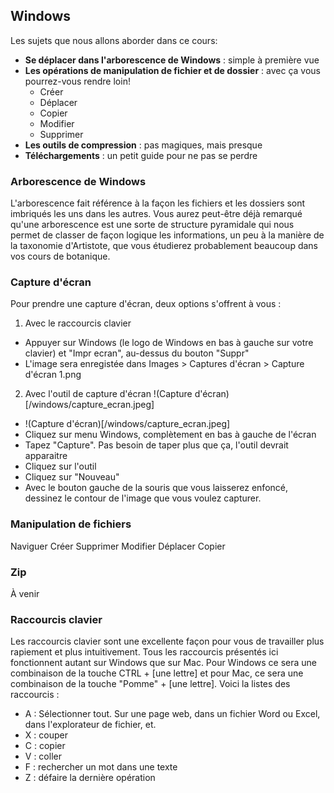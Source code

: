 ## Windows
Les sujets que nous allons aborder dans ce cours:
- **Se déplacer dans l'arborescence de Windows** : simple à première vue
- **Les opérations de manipulation de fichier et de dossier** : avec ça vous pourrez-vous rendre loin! 
  - Créer
  - Déplacer
  - Copier
  - Modifier
  - Supprimer
- **Les outils de compression** : pas magiques, mais presque
- **Téléchargements** : un petit guide pour ne pas se perdre

### Arborescence de Windows
L'arborescence fait référence à la façon les fichiers et les dossiers sont imbriqués les uns dans les autres. Vous aurez peut-être déjà remarqué qu'une arborescence est une sorte de structure pyramidale qui nous permet de classer de façon logique les informations, un peu à la manière de la taxonomie d'Artistote, que vous étudierez probablement beaucoup dans vos cours de botanique.

### Capture d'écran
Pour prendre une capture d'écran, deux options s'offrent à vous :
1. Avec le raccourcis clavier
  - Appuyer sur Windows (le logo de Windows en bas à gauche sur votre clavier) et "Impr ecran", au-dessus du bouton "Suppr"
  - L'image sera enregistée dans Images > Captures d'écran > Capture d'écran 1.png
2. Avec l'outil de capture d'écran
!(Capture d'écran)[/windows/capture_ecran.jpeg]
  - !(Capture d'écran)[/windows/capture_ecran.jpeg]
  - Cliquez sur menu Windows, complètement en bas à gauche de l'écran
  - Tapez "Capture". Pas besoin de taper plus que ça, l'outil devrait apparaitre
  - Cliquez sur l'outil
  - Cliquez sur "Nouveau"
  - Avec le bouton gauche de la souris que vous laisserez enfoncé, dessinez le contour de l'image que vous voulez capturer.

### Manipulation de fichiers
Naviguer
Créer
Supprimer
Modifier
Déplacer
Copier

### Zip
À venir

### Raccourcis clavier
Les raccourcis clavier sont une excellente façon pour vous de travailler plus rapiement et plus intuitivement. Tous les raccourcis présentés ici fonctionnent autant sur Windows que sur Mac. Pour Windows ce sera une combinaison de la touche CTRL + [une lettre] et pour Mac, ce sera une combinaison de la touche "Pomme" + [une lettre]. Voici la listes des raccourcis :
- A : Sélectionner tout. Sur une page web, dans un fichier Word ou Excel, dans l'explorateur de fichier, et.
- X : couper 
- C : copier
- V : coller
- F : rechercher un mot dans une texte
- Z : défaire la dernière opération
